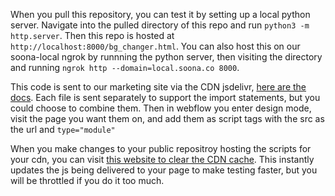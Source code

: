 When you pull this repository, you can test it by setting up a local python server. Navigate into the pulled directory of this repo and run `python3 -m http.server`. Then this repo is hosted at `http://localhost:8000/bg_changer.html`. You can also host this on our soona-local ngrok by runnning the python server, then visiting the directory and running `ngrok http --domain=local.soona.co 8000`.

This code is sent to our marketing site via the CDN jsdelivr, [here are the docs](https://www.jsdelivr.com/?docs=gh). Each file is sent separately to support the import statements, but you could choose to combine them. Then in webflow you enter design mode, visit the page you want them on, and add them as script tags with the src as the url and `type="module"`

When you make changes to your public repositroy hosting the scripts for your cdn, you can visit [this website to clear the CDN cache](https://www.jsdelivr.com/tools/purge). This instantly updates the js being delivered to your page to make testing faster, but you will be throttled if you do it too much.
